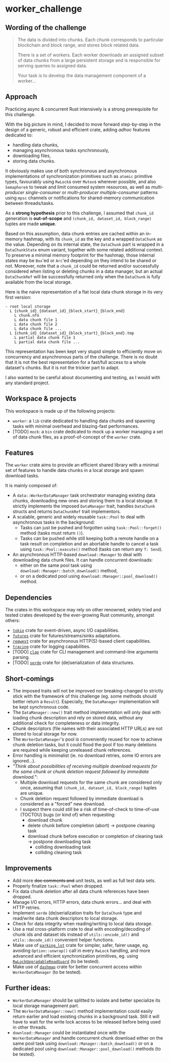 # worker\_challenge

## Wording of the challenge
> The data is divided into chunks. Each chunk corresponds to particular blockchain and block range, and stores block related data.
> 
> There is a set of workers. Each worker downloads an assigned subset of data chunks from a large persistent storage and is responsible for serving queries to assigned data.
> 
> Your task is to develop the data management component of a worker...

## Approach
Practicing async & concurrent Rust intensively is a strong prerequisite for this challenge.

With the big picture in mind, I decided to move forward step-by-step in the design of a generic, robust and efficient crate, adding _adhoc_ features dedicated to:
- handling data chunks,
- managing asynchronous tasks synchronously,
- downloading files,
- storing data chunks.

It obviously makes use of both synchronous and asynchronous implementations of synchronization primitives such as `atomic` primitive types, favourably using `RwLock`s over `Mutex`s wherever possible, and also `Semaphore`s to tweak and limit consumed system resources, as well as _multi-producer single-consumer_ or _multi-producer multiple-consumer_ patterns using `mpsc` channels or notifications for shared-memory communication between threads/tasks.

As a **strong hypothesis** prior to this challenge, I assumed that `chunk_id` generation is **out-of-scope** and `(chunk_id, dataset_id, block_range)` tuples are made **unique**.

Based on this assumption, data chunk entries are cached within an in-memory hashmap, with its `chunk_id` as the key and a wrapped `DataChunk` as the value. Depending on its internal state, the `DataChunk` part is wrapped in a `DataChunkState` enum variant, together with some related additional context. To preserve a minimal memory footprint for the hashmap, those internal states may be `Box`'ed or `Arc`'ed depending on they intend to be shared or not. Moreover, note that a `chunk_id` could be returned and/or successfully considered when listing or deleting chunks in a data manager, but an actual `DataChunkRef` will be successfully returned only when the `DataChunk` is fully available from the local storage.

Here is the naive representation of a flat local data chunk storage in its very first version:

    - root local storage
      L {chunk_id}_{dataset_id}_{block_start}_{block_end}
        L chunk.nfo
        L data chunk file 1
        L data chunk file 2
        L data chunk file ...
      L {chunk_id}_{dataset_id}_{block_start}_{block_end}.tmp
        L partial data chunk file 1
        L partial data chunk file ...

This representation has been kept very stupid simple to efficiently move on concurrency and asynchronous parts of the challenge. There is no doubt that it is not the best representation for a fast/full access to a whole dataset's chunks. But it is not the trickier part to adapt.

I also wanted to be careful about documenting and testing, as I would with any standard project.

## Workspace & projects
This workspace is made up of the following projects:
* `worker`: a `lib` crate dedicated to handling data chunks and spawning tasks with minimal overhead and blazing-fast performances.
* [TODO] `mock`: a `bin` crate dedicated to mock up a worker managing a set of data chunk files, as a proof-of-concept of the `worker` crate.

## Features
The `worker` crate aims to provide an efficient shared library with a minimal set of features to handle data chunks in a local storage and spawn download tasks.

It is mainly composed of:
- A `data::WorkerDataManager` task orchestrator managing existing data chunks, downloading new ones and storing them to a local storage. It strictly implements the imposed `DataManager` trait, handles `DataChunk` structs and returns `DataChunkRef` trait implementors.
- A scalable, generic and widely reusable `task::Pool` to deal with asynchronous tasks in the background:
  - Tasks can just be pushed and forgotten using `task::Pool::forget()` method (tasks must return `()`).
  - Tasks can be pushed while still keeping both a remote handle on a task result on completion and an abortable handle to cancel a task using `task::Pool::execute()` method (tasks can return any `T: Send`).
- An asynchronous HTTP-based `download::Manager` to deal with downloading data chunk files. It can handle concurrent downloads:
  - either on the same pool task using `download::Manager::batch_download()` method,
  - or on a dedicated pool using `download::Manager::pool_download()` method.

## Dependencies
The crates in this workspace may rely on other renowned, widely tried and tested crates developed by the ever-growing Rust community, amongst others:

* [``tokio``](https://crates.io/crates/tokio) crate for event-driven, async I/O capabilities.
* [``futures``](https://crates.io/crates/futures) crate for futures/streams/sinks adaptations.
* [``reqwest``](https://crates.io/crates/reqwest) crate for asynchronous HTTP(S)-based client capabilities.
* [``tracing``](https://crates.io/crates/rocket) crate for logging capabilities.
* [TODO] [``clap``](https://crates.io/crates/clap) crate for CLI management and command-line arguments parsing.
* [TODO] [``serde``](https://crates.io/crates/serde) crate for (de)serialization of data structures.

## Short-comings
- The imposed traits will not be improved nor breaking-changed to strictly stick with the framework of this challenge (eg. some methods should better return a `Result`). Especially, the `DataManager` implementation will be kept synchronous code.
- The `DataManager::new()` trait method implementation will only deal with loading chunk description and rely on stored data, without any additional check for completeness or data integrity.
- Chunk descriptors (file names with their associated HTTP URLs) are not stored to local storage for now.
- The `WorkerDataManager`'s pool is conveniently reused for now to achieve chunk deletion tasks, but it could flood the pool if too many deletions are required while keeping unreleased chunk references.
- Error handling is minimalist (ie. no download retries, some IO errors are ignored...).
- _"Think about possibilities of receiving multiple download requests for the same chunk or chunk deletion request followed by immediate download."_:
  - Multiple download requests for the same chunk are considered only once, assuming that `(chunk_id, dataset_id, block_range)` tuples are unique.
  - Chunk deletion request followed by immediate download is considered as a "forced" new download.
  - I suspect there could still be a risk of time-of-check to time-of-use (TOCTOU) bugs (or kind of) when requesting:
    - download chunk
    - delete chunk before completion (abort) -> postpone cleaning task
    - download chunk before execution or completion of cleaning task -> postpone downloading task
      - colliding downloading task
      - colliding cleaning task

## Improvements
- Add more ~~doc comments and~~ unit tests, as well as full test data sets.
- Properly finalize `task::Pool` when dropped.
- Fix data chunk deletion after all data chunk references have been dropped.
- Manage I/O errors, HTTP errors, data chunk errors... and deal with HTTP retries.
- Implement `serde` (de)serialization traits for `DataChunk` type and read/write data chunk descriptors to local storage.
- Check for data integrity when reading/writing to local data storage.
- Use a real cross-platform crate to deal with encoding/decoding of chunk ids and dataset ids instead of `utils::encode_id()` and `utils::decode_id()` convenient helper functions.
- Make use of [`parking_lot`](https://docs.rs/parking_lot/0.12.3/parking_lot/index.html) crate for simpler, safer, fairer usage, eg. avoiding `Option::unwrap()` call in every `RwLock` handling, and more advanced and efficient synchronization primitives, eg. using [`RwLockUpgradableReadGuard`](https://docs.rs/lock_api/0.4.7/lock_api/struct.RwLockUpgradableReadGuard.html) (to be tested).
- Make use of [`dashmap`](https://docs.rs/dashmap/latest/dashmap/index.html) crate for better concurrent access within `WorkerDataManager` (to be tested).

## Further ideas:
- `WorkerDataManager` should be splitted to isolate and better specialize its local storage management part.
- The `WorkerDataManager::new()` method implementation could easily return earlier and load existing chunks in a background task. Still it will have to wait for the write lock access to be released before being used in other threads.
- `download::Manager` could be instantiated once with the `WorkerDataManager` and handle concurrent chunk download either on the same pool task using `download::Manager::batch_download()` or on a dedicated pool using `download::Manager::pool_download()` methods (to be tested).
